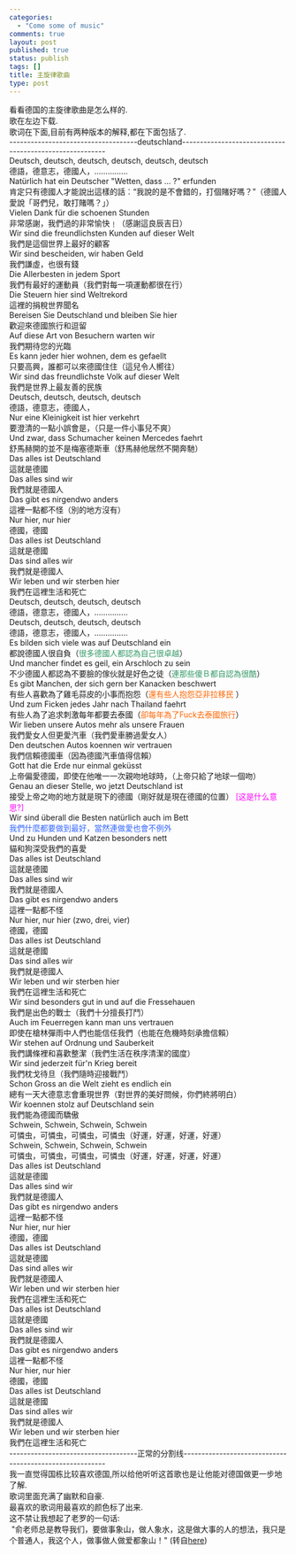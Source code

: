 ```yaml
--- 
categories: 
  - "Come some of music"
comments: true
layout: post
published: true
status: publish
tags: []
title: 主旋律歌曲
type: post
---
```

<div id="msgcns!5F971C000415D85F!513" class="bvMsg">
<div>看看德国的主旋律歌曲是怎么样的.</div>
<div>歌在左边下载.</div>
<div>歌词在下面,目前有两种版本的解释,都在下面包括了.</div>
<div>------------------------------------deutschland--------------------------------------------------------</div>
<div>Deutsch, deutsch, deutsch, deutsch, deutsch, deutsch<br>德語，德意志，德國人，…………… <br>Natürlich hat ein Deutscher "Wetten, dass ... ?" erfunden<br>肯定只有德國人才能說出這樣的話︰“我說的是不會錯的，打個賭好嗎？”（德國人愛說「哥們兒，敢打賭嗎？」） <br>Vielen Dank für die schoenen Stunden<br>非常感謝，我們過的非常愉快﹗（感謝這良辰吉日）<br>Wir sind die freundlichsten Kunden auf dieser Welt<br>我們是這個世界上最好的顧客<br>Wir sind bescheiden, wir haben Geld<br>我們謙虛，也很有錢<br>Die Allerbesten in jedem Sport<br>我們有最好的運動員（我們對每一項運動都很在行）<br>Die Steuern hier sind Weltrekord<br>這裡的捐稅世界聞名<br>Bereisen Sie Deutschland und bleiben Sie hier<br>歡迎來德國旅行和逗留<br>Auf diese Art von Besuchern warten wir<br>我們期待您的光臨<br>Es kann jeder hier wohnen, dem es gefaellt<br>只要高興，誰都可以來德國住住（這兒令人嚮往）<br>Wir sind das freundlichste Volk auf dieser Welt<br>我們是世界上最友善的民族 <br>Deutsch, deutsch, deutsch, deutsch<br>德語，德意志，德國人，<br>Nur eine Kleinigkeit ist hier verkehrt<br>要澄清的一點小誤會是，（只是一件小事兒不爽）<br>Und zwar, dass Schumacher keinen Mercedes faehrt<br>舒馬赫開的並不是梅塞德斯車（舒馬赫他居然不開奔馳）<br>Das alles ist Deutschland<br>這就是德國<br>Das alles sind wir<br>我們就是德國人<br>Das gibt es nirgendwo anders<br>這裡一點都不怪（別的地方沒有）<br>Nur hier, nur hier<br>德國，德國<br>Das alles ist Deutschland<br>這就是德國<br>Das sind alles wir<br>我們就是德國人<br>Wir leben und wir sterben hier<br>我們在這裡生活和死亡<br>Deutsch, deutsch, deutsch, deutsch<br>德語，德意志，德國人，……………<br>Deutsch, deutsch, deutsch, deutsch<br>德語，德意志，德國人，……………<br>Es bilden sich viele was auf Deutschland ein<br>都說德國人很自負（<font color="#339966">很多德國人都認為自己很卓越</font>）<br>Und mancher findet es geil, ein Arschloch zu sein<br>不少德國人都認為不要臉的傢伙就是好色之徒（<font color="#339966">連那些傻Ｂ都自認為很酷</font>）<br>Es gibt Manchen, der sich gern ber Kanacken beschwert<br>有些人喜歡為了雞毛蒜皮的小事而抱怨（<font color="#ff6600">還有些人抱怨亞非拉移民</font> ）<br>Und zum Ficken jedes Jahr nach Thailand faehrt<br>有些人為了追求刺激每年都要去泰國（<font color="#ff6600">卻每年為了Fuck去泰國旅行</font>）<br>Wir lieben unsere Autos mehr als unsere Frauen<br>我們愛女人但更愛汽車（我們愛車勝過愛女人）<br>Den deutschen Autos koennen wir vertrauen<br>我們信賴德國車（因為德國汽車值得信賴） <br>Gott hat die Erde nur einmal geküsst<br>上帝偏愛德國，即使在他唯一一次親吻地球時，（上帝只給了地球一個吻）<br>Genau an dieser Stelle, wo jetzt Deutschland ist<br>接受上帝之吻的地方就是現下的德國（剛好就是現在德國的位置） <font color="#ff00ff">[这是什么意思?]<br></font>Wir sind überall die Besten natürlich auch im Bett<br><font color="#3366ff">我們什麼都要做到最好，當然連做愛也會不例外<br></font>Und zu Hunden und Katzen besonders nett<br>貓和狗深受我們的喜愛<br>Das alles ist Deutschland<br>這就是德國<br>Das alles sind wir<br>我們就是德國人<br>Das gibt es nirgendwo anders<br>這裡一點都不怪<br>Nur hier, nur hier (zwo, drei, vier)<br>德國，德國<br>Das alles ist Deutschland<br>這就是德國 <br>Das sind alles wir<br>我們就是德國人<br>Wir leben und wir sterben hier<br>我們在這裡生活和死亡<br>Wir sind besonders gut in und auf die Fressehauen<br>我們是出色的戰士（我們十分擅長打鬥）<br>Auch im Feuerregen kann man uns vertrauen<br>即使在槍林彈雨中人們也能信任我們（也能在危機時刻承擔信賴）<br>Wir stehen auf Ordnung und Sauberkeit<br>我們講條裡和喜歡整潔（我們生活在秩序清潔的國度）<br>Wir sind jederzeit für'n Krieg bereit<br>我們枕戈待旦（我們隨時迎接戰鬥）<br>Schon Gross an die Welt zieht es endlich ein<br>總有一天大德意志會重現世界（對世界的美好問候，你們終將明白）<br>Wir koennen stolz auf Deutschland sein<br>我們能為德國而驕傲<br>Schwein, Schwein, Schwein, Schwein<br>可憐虫，可憐虫，可憐虫，可憐虫（好運，好運，好運，好運）<br>Schwein, Schwein, Schwein, Schwein<br>可憐虫，可憐虫，可憐虫，可憐虫（好運，好運，好運，好運）<br>Das alles ist Deutschland<br>這就是德國<br>Das alles sind wir<br>我們就是德國人<br>Das gibt es nirgendwo anders<br>這裡一點都不怪<br>Nur hier, nur hier<br>德國，德國<br>Das alles ist Deutschland<br>這就是德國<br>Das sind alles wir<br>我們就是德國人<br>Wir leben und wir sterben hier<br>我們在這裡生活和死亡<br>Das alles ist Deutschland<br>這就是德國<br>Das alles sind wir<br>我們就是德國人<br>Das gibt es nirgendwo anders<br>這裡一點都不怪<br>Nur hier, nur hier<br>德國，德國<br>Das alles ist Deutschland<br>這就是德國<br>Das sind alles wir<br>我們就是德國人<br>Wir leben und wir sterben hier<br>我們在這裡生活和死亡</div>
<div>------------------------------------正常的分割线--------------------------------------------------------</div>
<div>我一直觉得国栋比较喜欢德国,所以给他听听这首歌也是让他能对德国做更一步地了解.</div>
<div>歌词里面充满了幽默和自豪.</div>
<div>最喜欢的歌词用最喜欢的颜色标了出来.</div>
<div>这不禁让我想起了老罗的一句话:</div>
<div> "俞老师总是教导我们，要做事象山，做人象水，这是做大事的人的想法，我只是个普通人，我这个人，做事做人做爱都象山！" (转自<a href="http://www.bullog.cn/blogs/laoluo/archives/17272.aspx">here</a>)</div>
</div>
